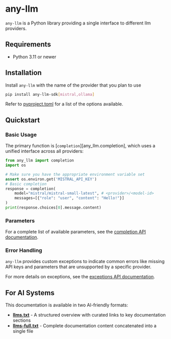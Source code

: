 # any-llm

`any-llm` is a Python library providing a single interface to different llm providers.

## Requirements

- Python 3.11 or newer

## Installation

Install `any-llm` with the name of the provider that you plan to use

```bash
pip install any-llm-sdk[mistral,ollama]
```

Refer to [pyproject.toml](https://github.com/mozilla-ai/any-llm/blob/main/pyproject.toml) for a list of the options available.

## Quickstart

### Basic Usage

The primary function is [`completion`][any_llm.completion], which uses a unified interface across all providers:

```python
from any_llm import completion
import os

# Make sure you have the appropriate environment variable set
assert os.environ.get('MISTRAL_API_KEY')
# Basic completion
response = completion(
    model="mistral/mistral-small-latest", # <provider>/<model-id>
    messages=[{"role": "user", "content": "Hello!"}]
)
print(response.choices[0].message.content)
```

### Parameters

For a complete list of available parameters, see the [completion API documentation](./api/completion.md).

### Error Handling

`any-llm` provides custom exceptions to indicate common errors like missing API keys
and parameters that are unsupported by a specific provider.

For more details on exceptions, see the [exceptions API documentation](./api/exceptions.md).

## For AI Systems

This documentation is available in two AI-friendly formats:

- **[llms.txt](./llms.txt)** - A structured overview with curated links to key documentation sections
- **[llms-full.txt](./llms-full.txt)** - Complete documentation content concatenated into a single file
